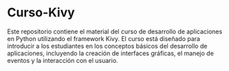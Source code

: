 # Curso-Kivy
Este repositorio contiene el material del curso de desarrollo de aplicaciones en Python utilizando el framework Kivy.  El curso está diseñado para introducir a los estudiantes en los conceptos básicos del desarrollo de aplicaciones, incluyendo la creación de interfaces gráficas, el manejo de eventos y la interacción con el usuario.
